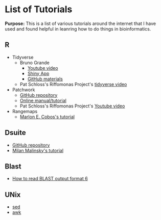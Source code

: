 # List of Tutorials

**Purpose:** This is a list of various tutorials around the internet that I have used and found helpful in leanring how to do things in bioinformatics.

## R
- Tidyverse
  - Bruno Grande
    - [Youtube video](https://youtu.be/Frk5KUBcVds)
    - [Shiny App](https://bgrande.shinyapps.io/2021-01-08-rladies-tunis)
    - [GitHub materials](https://github.com/BrunoGrandePhD/2020-11-14-rladies-workshop/tree/rladies-tunis)
  - Pat Schloss's Riffomonas Project's [tidyverse video](https://youtu.be/tBxGVfvx-Gc)
- Patchwork
  - [GitHub repository](https://github.com/thomasp85/patchwork)
  - [Online manual/tutorial](https://patchwork.data-imaginist.com/index.html)
  - Pat Schloss's Riffomonas Project's [Youtube video](https://youtu.be/2o1YDUKyhu0)
- Rangemaps
  - [Marlon E. Cobos's tutorial](https://github.com/marlonecobos/rangemap)
 
 ## Dsuite
 - [GitHub repository](https://github.com/millanek/Dsuite)
 - [Milan Malinsky's tutorial](https://github.com/millanek/tutorials/tree/master/analysis_of_introgression_with_snp_data)
 
## Blast
- [How to read BLAST output format 6](https://www.metagenomics.wiki/tools/blast/blastn-output-format-6)

## UNix
- [sed](http://www.grymoire.com/Unix/Sed.html#uh-0)
- [awk](http://www.grymoire.com/Unix/Awk.html)

